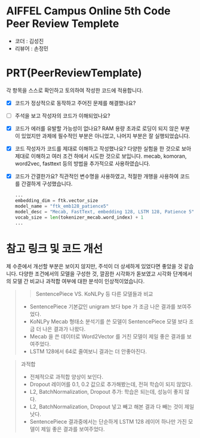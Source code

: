 # AIFFEL Campus Online 5th Code Peer Review Templete
- 코더 : 김성진
- 리뷰어 : 손정민


# PRT(PeerReviewTemplate) 
각 항목을 스스로 확인하고 토의하여 작성한 코드에 적용합니다.

- [x] 코드가 정상적으로 동작하고 주어진 문제를 해결했나요?
  
- [ ] 주석을 보고 작성자의 코드가 이해되었나요?
- [x] 코드가 에러를 유발할 가능성이 없나요?
    RAM 용량 초과로 로딩이 되지 않은 부분이 있었지만 과제에 필수적인 부분은 아니었고, 나머지 부분은 잘 실행되었습니다.
- [x] 코드 작성자가 코드를 제대로 이해하고 작성했나요?
    다양한 실험을 한 것으로 보아 제대로 이해하고 여러 조건 하에서 시도한 것으로 보입니다. mecab, komoran, word2vec, fasttext 등의 방법을 추가적으로 사용하였습니다.
- [x] 코드가 간결한가요?
    직관적인 변수명을 사용하였고, 적절한 개행을 사용하여 코드를 간결하게 구성했습니다.
    ```python
    ...
    embedding_dim = ftk.vector_size
    model_name = "ftk_emb128_patience5"
    model_desc = "Mecab, FastText, embedding 128, LSTM 128, Patience 5"
    vocab_size = len(tokenizer_mecab.word_index) + 1
    ...
    ```
# 참고 링크 및 코드 개선
제 수준에서 개선할 부분은 보이지 않지만, 주석이 더 상세하게 있었다면 좋았을 것 같습니다. 다양한 조건에서의 모델을 구성한 것, 깔끔한 시각화가 돋보였고 시각화 단계에서의 모델 간 비교나 과적합 여부에 대한 분석이 인상적이었습니다.
>> SentencePiece VS. KoNLPy 등 다른 모델들과 비교
> - SentencePiece 기본값인 unigram 보다 bpe 가 조금 나은 결과를 보여주었다.
> - KoNLPy Mecab 형태소 분석기를 쓴 모델이 SentencePiece 모델 보다 조금 더 나은 결과가 나왔다.
> - Mecab 을 쓴 데이터로 Word2Vector 를 거친 모델이 제일 좋은 결과를 보여주었다.
> - LSTM 128에서 64로 줄여보니 결과는 더 안좋아진다.

> 과적합 
> - 전체적으로 과적합 양상이 보인다.
> - Dropout 레이어를 0.1, 0.2 값으로 추가해봤는데, 전혀 학습이 되지 않았다.
> - L2, BatchNormalization, Dropout 추가: 학습은 되는데, 성능이 좋지 않다.
> - L2, BatchNormalization, Dropout 넣고 빼고 해본 결과 다 빼는 것이 제일 낫다.
> - SentencePiece 결과중에서는 단순하게 LSTM 128 레이어 하나만 가진 모델이 제일 좋은 결과를 보여주었다.
